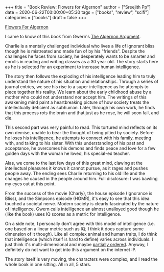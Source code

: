 +++
title = "Book Review: Flowers for Algernon"
author = ["Sreejith Pp"]
date = 2020-06-22T00:00:00+05:30
tags = ["books", "review", "scifi"]
categories = ["books"]
draft = false
+++

[Flowers For Algernon](https://www.goodreads.com/book/show/36576608-flowers-for-algernon)

I came to know of this book from Gwern's [The Algernon Argument](https://www.gwern.net/Drug-heuristics).

Charlie is a mentally challenged individual who lives a life of ignorant bliss though he is mistreated and made fun of by his "friends". Despite the challenges he faces from society, he desperately wants to be smarter and enrolls in reading and writing classes as a 30 year old. The story starts here as he is selected for an experiment to increase human intelligence.

The story then follows the exploding of his intelligence leading him to truly understand the nature of his situation and relationships. Through a series of journal entries, we see his rise to a super intelligence as he attempts to piece together his reality. We learn about the early childhood abuse by a mother who could not understand nor accept him. The writings of this awakening mind paint a heartbreaking picture of how society treats the intellectually deficient as subhuman. Later, through his own work, he finds that this process rots the brain and that just as he rose, he will soon fall, and die.

This second part was very painful to read. This tortured mind reflects on its own demise, unable to bear the thought of being pitied by society. Before he loses his intelligence, he attempts to connect with his family, meeting with, and talking to his sister. With this understanding of his past and acceptance, he overcomes his demons and finds peace and love for a few golden days with the woman he loved, his special-ed teacher.

Alas, we come to the last few days of this great mind, clawing at the intellectual pleasures it knows it cannot pursue, as it rages and pushes people away. The ending sees Charlie returning to his old life and the changes he caused in the people around him. Full disclosure: I was bawling my eyes out at this point.

From the success of the movie (Charly), the house episode (Ignorance is Bliss), and the Simpsons episode (HOMR), it's easy to see that this idea touched a societal nerve. Modern society is clearly fascinated by the nature of intelligence. Gwern calls intelligence an almost unalloyed good though he (like the book) uses IQ scores as a metric for intelligence.

On a side note, I personally don't agree with this model of intelligence (i.e. one based on a linear metric such as IQ; I think it does capture some dimension of it though). Like all complex animal and human traits, I do think that intelligence (which itself is hard to define) varies across individuals. I just think it's multi-dimensional and maybe [partially ordered](https://en.wikipedia.org/wiki/Partially%5Fordered%5Fset). Anyway, I definitely do not want to get into this argument on the internet :P.

The story itself is very moving, the characters were complex, and I read the whole book in one sitting. All in all, 5 stars.
